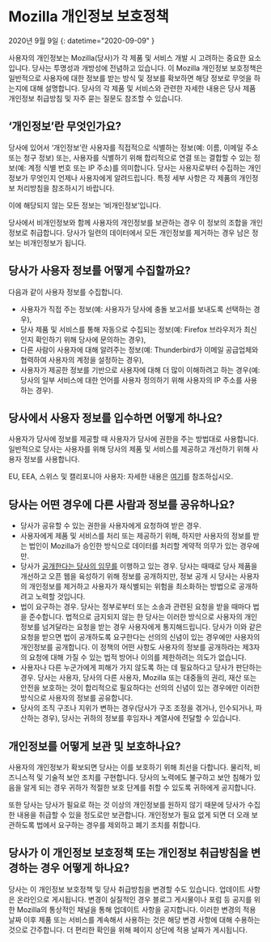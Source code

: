 # Mozilla 개인정보 보호정책

2020년 9월 9일
{: datetime="2020-09-09" }

사용자의 개인정보는 Mozilla(당사)가 각 제품 및 서비스 개발 시 고려하는 중요한 요소입니다. 당사는 투명성과 개방성에 전념하고 있습니다. 이 Mozilla 개인정보 보호정책은 일반적으로 사용자에 대한 정보를 받는 방식 및 정보를 확보하면 해당 정보로 무엇을 하는지에 대해 설명합니다. 당사의 각 제품 및 서비스와 관련한 자세한 내용은 당사 제품 개인정보 취급방침 및 자주 묻는 질문도 참조할 수 있습니다. 

## ‘개인정보’란 무엇인가요?

당사에 있어서 ‘개인정보’란 사용자를 직접적으로 식별하는 정보(예: 이름, 이메일 주소 또는 청구 정보) 또는, 사용자를 식별하기 위해 합리적으로 연결 또는 결합할 수 있는 정보(예: 계정 식별 번호 또는 IP 주소)를 의미합니다. 당사는 사용자로부터 수집하는 개인정보가 무엇인지 언제나 사용자에게 알려드립니다. 특정 세부 사항은 각 제품의 개인정보 처리방침을 참조하시기 바랍니다.

이에 해당되지 않는 모든 정보는 ‘비개인정보’입니다.

당사에서 비개인정보와 함께 사용자의 개인정보를 보관하는 경우 이 정보의 조합을 개인정보로 취급합니다. 당사가 일련의 데이터에서 모든 개인정보를 제거하는 경우 남은 정보는 비개인정보가 됩니다.

## 당사가 사용자 정보를 어떻게 수집할까요?

다음과 같이 사용자 정보를 수집합니다.

* 사용자가 직접 주는 정보(예: 사용자가 당사에 충돌 보고서를 보내도록 선택하는 경우),
* 당사 제품 및 서비스를 통해 자동으로 수집되는 정보(예: Firefox 브라우저가 최신인지 확인하기 위해 당사에 문의하는 경우),
* 다른 사람이 사용자에 대해 알려주는 정보(예: Thunderbird가 이메일 공급업체와 협력하여 사용자의 계정을 설정하는 경우),
* 사용자가 제공한 정보를 기반으로 사용자에 대해 더 많이 이해하려고 하는 경우(예: 당사의 일부 서비스에 대한 언어를 사용자 정의하기 위해 사용자의 IP 주소를 사용하는 경우).

## 당사에서 사용자 정보를 입수하면 어떻게 하나요?

사용자가 당사에 정보를 제공할 때 사용자가 당사에 권한을 주는 방법대로 사용합니다. 일반적으로 당사는 사용자를 위해 당사의 제품 및 서비스를 제공하고 개선하기 위해 사용자 정보를 사용합니다.

EU, EEA, 스위스 및 캘리포니아 사용자: 자세한 내용은 [여기](https://support.mozilla.org/kb/information-eu-eea-and-swiss-users)를 참조하십시오.

## 당사는 어떤 경우에 다른 사람과 정보를 공유하나요?

* 당사가 공유할 수 있는 권한을 사용자에게 요청하여 받은 경우.
* 사용자에게 제품 및 서비스를 처리 또는 제공하기 위해, 하지만 사용자의 정보를 받는 법인이 Mozilla가 승인한 방식으로 데이터를 처리할 계약적 의무가 있는 경우에만.
* 당사가 [공개한다는 당사의 임무를](https://www.mozilla.org/about/manifesto/) 이행하고 있는 경우. 당사는 때때로 당사 제품을 개선하고 오픈 웹을 육성하기 위해 정보를 공개하지만, 정보 공개 시 당사는 사용자의 개인정보를 제거하고 사용자가 재식별되는 위험을 최소화하는 방법으로 공개하려고 노력할 것입니다.
* 법이 요구하는 경우. 당사는 정부로부터 또는 소송과 관련된 요청을 받을 때마다 법을 준수합니다. 법적으로 금지되지 않는 한 당사는 이러한 방식으로 사용자의 개인정보를 넘겨달라는 요청을 받는 경우 사용자에게 통지해드립니다. 당사가 이와 같은 요청을 받으면 법이 공개하도록 요구한다는 선의의 신념이 있는 경우에만 사용자의 개인정보를 공개합니다. 이 정책의 어떤 사항도 사용자의 정보를 공개하라는 제3자의 요청에 대해 가질 수 있는 법적 방어나 이의를 제한하려는 의도가 없습니다.
* 사용자나 다른 누군가에게 피해가 가지 않도록 하는 데 필요하다고 당사가 판단하는 경우. 당사는 사용자, 당사의 다른 사용자, Mozilla 또는 대중들의 권리, 재산 또는 안전을 보호하는 것이 합리적으로 필요하다는 선의의 신념이 있는 경우에만 이러한 방식으로 사용자의 정보를 공유합니다.
* 당사의 조직 구조나 지위가 변하는 경우(당사가 구조 조정을 겪거나, 인수되거나, 파산하는 경우), 당사는 귀하의 정보를 후임자나 계열사에 전달할 수 있습니다.

## 개인정보를 어떻게 보관 및 보호하나요?

사용자의 개인정보가 확보되면 당사는 이를 보호하기 위해 최선을 다합니다. 물리적, 비즈니스적 및 기술적 보안 조치를 구현합니다. 당사의 노력에도 불구하고 보안 침해가 있음을 알게 되는 경우 귀하가 적절한 보호 단계를 취할 수 있도록 귀하에게 공지합니다.

또한 당사는 당사가 필요로 하는 것 이상의 개인정보를 원하지 않기 때문에 당사가 수집한 내용을 취급할 수 있을 정도로만 보관합니다. 개인정보가 필요 없게 되면 더 오래 보관하도록 법에서 요구하는 경우를 제외하고 폐기 조치를 취합니다.

## 당사가 이 개인정보 보호정책 또는 개인정보 취급방침을 변경하는 경우 어떻게 하나요?

당사는 이 개인정보 보호정책 및 당사 취급방침을 변경할 수도 있습니다. 업데이트 사항은 온라인으로 게시됩니다. 변경이 실질적인 경우 블로그 게시물이나 포럼 등 공지를 위한 Mozilla의 통상적인 채널을 통해 업데이트 사항을 공지합니다. 이러한 변경의 적용 날짜 이후 제품 또는 서비스를 계속해서 사용하는 것은 해당 변경 사항에 대해 수용하는 것으로 간주합니다. 더 편리한 확인을 위해 페이지 상단에 적용 날짜가 게시됩니다.
